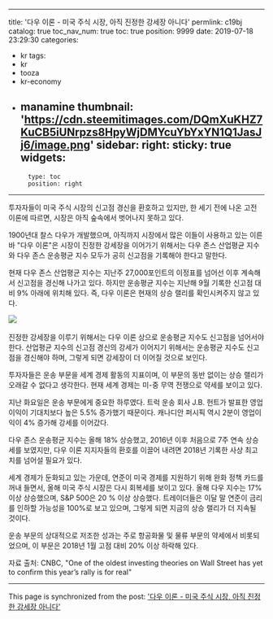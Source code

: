 
---
title: '다우 이론 - 미국 주식 시장, 아직 진정한 강세장 아니다'
permlink: c19bj
catalog: true
toc_nav_num: true
toc: true
position: 9999
date: 2019-07-18 23:29:30
categories:
- kr
tags:
- kr
- tooza
- kr-economy
- manamine
thumbnail: 'https://cdn.steemitimages.com/DQmXuKHZ7KuCB5iUNrpzs8HpyWjDMYcuYbYxYN1Q1JasJj6/image.png'
sidebar:
    right:
        sticky: true
widgets:
    -
        type: toc
        position: right
---


투자자들이 미국 주식 시장의 신고점 경신을 환호하고 있지만, 한 세기 전에 나온 고전 이론에 따르면, 시장은 아직 숲속에서 벗어나지 못하고 있다.​

1900년대 찰스 다우가 개발했으며, 아직까지 시장에서 많은 이들이 사용하고 있는 이른바 "다우 이론"은 시장이 진정한 강세장을 이어가기 위해서는 다우 존스 산업평균 지수와 다우 존스 운송평균 지수 모두가 공히 신고점을 기록해야 한다고 말한다.​

현재 다우 존스 산업평균 지수는 지난주 27,000포인트의 이정표를 넘어선 이후 계속해서 신고점을 경신해 나가고 있다. 하지만 운송평균 지수는 지난해 9월 기록한 신고점 대비 9% 아래에 위치해 있다. 즉, 다우 이론은 현재의 상승 랠리를 확인시켜주지 않고 있다.

​![](https://cdn.steemitimages.com/DQmXuKHZ7KuCB5iUNrpzs8HpyWjDMYcuYbYxYN1Q1JasJj6/image.png)

진정한 강세장을 이루기 위해서는 다우 이론 상으로 운송평균 지수도 신고점을 넘어서야 한다. 산업평균 지수의 신고점 경신의 강세가 이어지기 위해서는 운송평균 지수도 신고점을 경신해야 하며, 그렇게 되면 강세장이 더 이어질 것으로 보인다.​

투자자들은 운송 부문을 세계 경제 활동의 지표이며, 이 부문의 동반 없이는 상승 랠리가 오래갈 수 없다고 생각한다. 현재 세계 경제는 미-중 무역 전쟁으로 약세를 보이고 있다.​

지난 화요일은 운송 부문에게 중요한 하루였다. 트럭 운송 회사 J.B. 헌트가 발표한 영업이익이 기대치보다 높은 5.5% 증가했기 때문이다. 캐나디안 퍼시픽 역시 2분이 영업이익이 4% 증가해 강세를 이어갔다.​

다우 존스 운송평균 지수는 올해 18% 상승했고, 2016년 이후 처음으로 7주 연속 상승세를 보였지만, 다우 이론 지지자들의 환호를 이끌어 내려면 2018년 기록한 사상 최고치를 넘어설 필요가 있다.​

세계 경제가 둔화되고 있는 가운데, 연준이 미국 경제를 지원하기 위해 완화 정책 카드를 꺼내 들면서, 올해 미국 주식 시장은 다시 회복세를 보이고 있다. 올해 다우 지수는 17% 이상 상승했으며, S&P 500은 20 % 이상 상승했다. 트레이더들은 이달 말 연준이 금리를 인하할 가능성을 100%로 보고 있으며, 그렇게 되면 지금의 상승 랠리가 더 지속될 것이다.​

운송 부문의 상대적으로 저조한 성과는 주로 항공화물 및 물류 부문의 약세에서 비롯되었으며, 이 부문은 2018년 1월 고점 대비 20% 이상 하락해 있다.​

자료 출처: CNBC, "One of the oldest investing theories on Wall Street has yet to confirm this year’s rally is for real"

- - -

This page is synchronized from the post: ['다우 이론 - 미국 주식 시장, 아직 진정한 강세장 아니다'](https://steemit.com/@pius.pius/c19bj)
